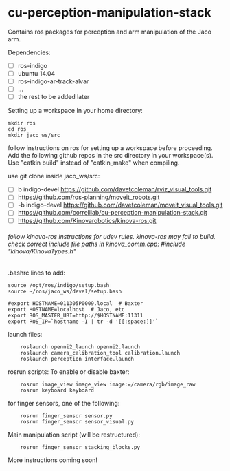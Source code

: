 # cu-perception-manipulation-stack
Contains ros packages for perception and arm manipulation of the Jaco arm. 


Dependencies:

- [ ] ros-indigo
- [ ] ubuntu 14.04
- [ ] ros-indigo-ar-track-alvar
- [ ] ...
- [ ] the rest to be added later

Setting up a workspace
In your home directory:
```
mkdir ros
cd ros
mkdir jaco_ws/src
```

follow instructions on ros for setting up a workspace before proceeding. Add the following github repos in the src directory in your workspace(s). Use "catkin build" instead of "catkin_make" when compiling. 

use git clone inside jaco_ws/src:
- [ ] b indigo-devel https://github.com/davetcoleman/rviz_visual_tools.git
- [ ] https://github.com/ros-planning/moveit_robots.git
- [ ] -b indigo-devel https://github.com/davetcoleman/moveit_visual_tools.git
- [ ] https://github.com/correlllab/cu-perception-manipulation-stack.git
- [ ] https://github.com/Kinovarobotics/kinova-ros.git

###### follow kinova-ros instructions for udev rules. kinova-ros may fail to build. check correct include file paths in kinova_comm.cpp: #include "kinova/KinovaTypes.h" 


.bashrc lines to add:
```
source /opt/ros/indigo/setup.bash 
source ~/ros/jaco_ws/devel/setup.bash

#export HOSTNAME=011305P0009.local  # Baxter
export HOSTNAME=localhost  # Jaco, etc
export ROS_MASTER_URI=http://$HOSTNAME:11311
export ROS_IP=`hostname -I | tr -d '[[:space:]]'`
```
launch files:
```
    roslaunch openni2_launch openni2.launch 
    roslaunch camera_calibration_tool calibration.launch
    roslaunch perception interface.launch
```
rosrun scripts:
To enable or disable baxter:
```
    rosrun image_view image_view image:=/camera/rgb/image_raw
    rosrun keyboard keyboard
```

for finger sensors, one of the following: 
```
    rosrun finger_sensor sensor.py
    rosrun finger_sensor sensor_visual.py
```
Main manipulation script (will be restructured):
```
    rosrun finger_sensor stacking_blocks.py
```

More instructions coming soon!

